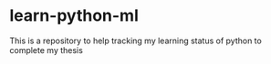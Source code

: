 # learn-python-ml
This is a repository to help tracking my learning status of python to complete my thesis
